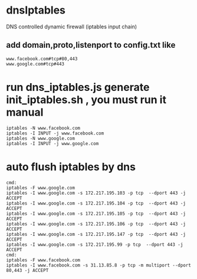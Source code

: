 # dnsIptables
DNS controlled dynamic firewall (iptables input chain)

## add domain,proto,listenport to config.txt like
```
www.facebook.com#tcp#80,443
www.google.com#tcp#443
```

# run dns_iptables.js generate init_iptables.sh , you must run it manual
```
iptables -N www.facebook.com
iptables -I INPUT -j www.facebook.com
iptables -N www.google.com
iptables -I INPUT -j www.google.com
```

# auto flush iptables by dns
```
cmd:
iptables -F www.google.com
iptables -I www.google.com -s 172.217.195.103 -p tcp  --dport 443 -j ACCEPT
iptables -I www.google.com -s 172.217.195.104 -p tcp  --dport 443 -j ACCEPT
iptables -I www.google.com -s 172.217.195.105 -p tcp  --dport 443 -j ACCEPT
iptables -I www.google.com -s 172.217.195.106 -p tcp  --dport 443 -j ACCEPT
iptables -I www.google.com -s 172.217.195.147 -p tcp  --dport 443 -j ACCEPT
iptables -I www.google.com -s 172.217.195.99 -p tcp  --dport 443 -j ACCEPT
cmd:
iptables -F www.facebook.com
iptables -I www.facebook.com -s 31.13.85.8 -p tcp -m multiport --dport 80,443 -j ACCEPT
```
